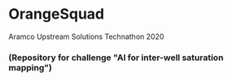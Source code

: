 # OrangeSquad
Aramco Upstream Solutions Technathon 2020
### (Repository for challenge "AI for inter-well saturation mapping")
